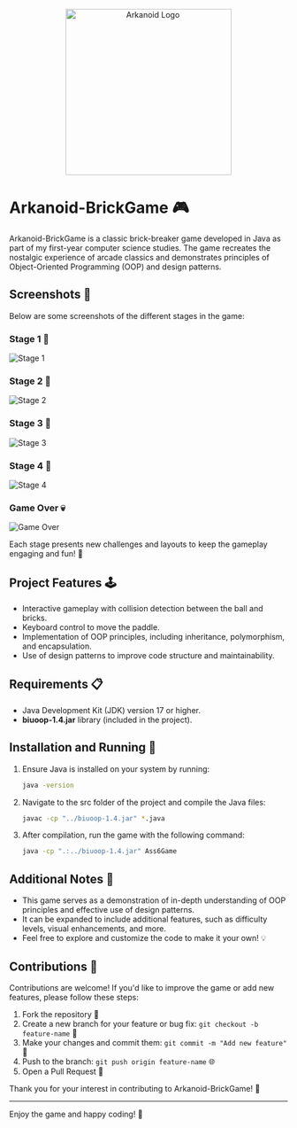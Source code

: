 
<p align="center">
  <img src="screenshots/logo.png" alt="Arkanoid Logo" width="300"/>
</p>


# Arkanoid-BrickGame 🎮

Arkanoid-BrickGame is a classic brick-breaker game developed in Java as part of my first-year computer science studies. The game recreates the nostalgic experience of arcade classics and demonstrates principles of Object-Oriented Programming (OOP) and design patterns.

## Screenshots 📸

Below are some screenshots of the different stages in the game:

### Stage 1 🌟
![Stage 1](screenshots/level1.png)

### Stage 2 🌟
![Stage 2](screenshots/level2.png)

### Stage 3 🌟
![Stage 3](screenshots/level3.png)

### Stage 4 🌟
![Stage 4](screenshots/level4.png)

### Game Over 💀
![Game Over](screenshots/gameOver.png)

Each stage presents new challenges and layouts to keep the gameplay engaging and fun! 🎉

## Project Features 🕹️
- Interactive gameplay with collision detection between the ball and bricks.
- Keyboard control to move the paddle.
- Implementation of OOP principles, including inheritance, polymorphism, and encapsulation.
- Use of design patterns to improve code structure and maintainability.

## Requirements 📋
- Java Development Kit (JDK) version 17 or higher.
- **biuoop-1.4.jar** library (included in the project).

## Installation and Running 🚀
1. Ensure Java is installed on your system by running:
   ```bash
   java -version

2. Navigate to the src folder of the project and compile the Java files:
   ```bash
   javac -cp "../biuoop-1.4.jar" *.java

3. After compilation, run the game with the following command:
   ```bash
   java -cp ".:../biuoop-1.4.jar" Ass6Game

## Additional Notes 📌
- This game serves as a demonstration of in-depth understanding of OOP principles and effective use of design patterns.
- It can be expanded to include additional features, such as difficulty levels, visual enhancements, and more.
- Feel free to explore and customize the code to make it your own! 💡

## Contributions 🤝
Contributions are welcome! If you'd like to improve the game or add new features, please follow these steps:

1. Fork the repository 🍴
2. Create a new branch for your feature or bug fix: `git checkout -b feature-name` 🚀
3. Make your changes and commit them: `git commit -m "Add new feature"` 📝
4. Push to the branch: `git push origin feature-name` 🌐
5. Open a Pull Request 🔄

Thank you for your interest in contributing to Arkanoid-BrickGame! 🙏

---

Enjoy the game and happy coding! 🎉
